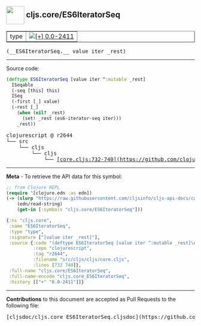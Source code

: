## <img width="48px" valign="middle" src="http://i.imgur.com/Hi20huC.png"> cljs.core/ES6IteratorSeq

 <table border="1">
<tr>

<td>type</td>
<td><a href="https://github.com/cljsinfo/cljs-api-docs/tree/0.0-2411"><img valign="middle" alt="[+] 0.0-2411" src="https://img.shields.io/badge/+-0.0--2411-lightgrey.svg"></a> </td>
</tr>
</table>

 <samp>
(__ES6IteratorSeq.__ value iter _rest)<br>
</samp>

---





Source code:

```clj
(deftype ES6IteratorSeq [value iter ^:mutable _rest]
  ISeqable
  (-seq [this] this)
  ISeq
  (-first [_] value)
  (-rest [_]
    (when (nil? _rest)
      (set! _rest (es6-iterator-seq iter)))
    _rest))
```

 <pre>
clojurescript @ r2644
└── src
    └── cljs
        └── cljs
            └── <ins>[core.cljs:732-740](https://github.com/clojure/clojurescript/blob/r2644/src/cljs/cljs/core.cljs#L732-L740)</ins>
</pre>


---

__Meta__ - To retrieve the API data for this symbol:

```clj
;; from Clojure REPL
(require '[clojure.edn :as edn])
(-> (slurp "https://raw.githubusercontent.com/cljsinfo/cljs-api-docs/catalog/cljs-api.edn")
    (edn/read-string)
    (get-in [:symbols "cljs.core/ES6IteratorSeq"]))
```

```clj
{:ns "cljs.core",
 :name "ES6IteratorSeq",
 :type "type",
 :signature ["[value iter _rest]"],
 :source {:code "(deftype ES6IteratorSeq [value iter ^:mutable _rest]\n  ISeqable\n  (-seq [this] this)\n  ISeq\n  (-first [_] value)\n  (-rest [_]\n    (when (nil? _rest)\n      (set! _rest (es6-iterator-seq iter)))\n    _rest))",
          :repo "clojurescript",
          :tag "r2644",
          :filename "src/cljs/cljs/core.cljs",
          :lines [732 740]},
 :full-name "cljs.core/ES6IteratorSeq",
 :full-name-encode "cljs.core_ES6IteratorSeq",
 :history [["+" "0.0-2411"]]}

```

---

__Contributions__ to this document are accepted as Pull Requests to the following file:

 <pre>
[cljsdoc/cljs.core_ES6IteratorSeq.cljsdoc](https://github.com/cljsinfo/cljs-api-docs/blob/master/cljsdoc/cljs.core_ES6IteratorSeq.cljsdoc)
</pre>

